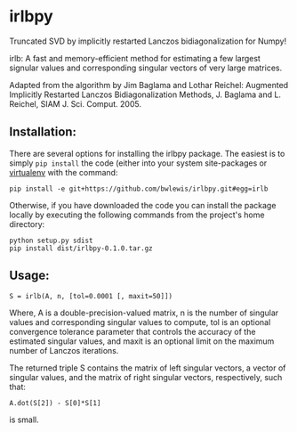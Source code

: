 irlbpy
======

Truncated SVD by implicitly restarted Lanczos bidiagonalization for Numpy!

irlb: A fast and memory-efficient method for estimating a few largest signular values and corresponding singular vectors of very large matrices.

Adapted from the algorithm by Jim Baglama and Lothar Reichel:
Augmented Implicitly Restarted Lanczos Bidiagonalization Methods,
J. Baglama and L. Reichel, SIAM J. Sci. Comput. 2005.

Installation:
---

There are several options for installing the irlbpy package. The easiest is 
to simply ``pip install`` the code (either into your system site-packages or
[virtualenv](https://pypi.python.org/pypi/virtualenv) with the command:

```
pip install -e git+https://github.com/bwlewis/irlbpy.git#egg=irlb
```

Otherwise, if you have downloaded the code you can install the package 
locally by executing the following commands from the project's home directory:

```
python setup.py sdist
pip install dist/irlbpy-0.1.0.tar.gz
```

Usage:
---

```
S = irlb(A, n, [tol=0.0001 [, maxit=50]])
```
Where, A is a double-precision-valued matrix, n is the number of singular values and corresponding singular values to compute, tol is an optional convergence tolerance parameter that controls the accuracy of the estimated singular values, and maxit is an optional limit on the maximum number of Lanczos iterations.

The returned triple S contains the matrix of left singular vectors, a vector of singular values, and the matrix of right singular vectors, respectively, such that:
```
A.dot(S[2]) - S[0]*S[1]
```
is small.
